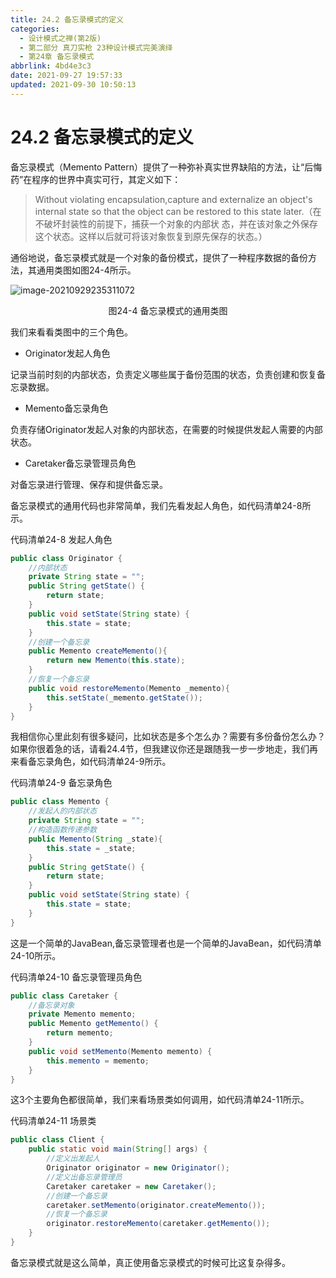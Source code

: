 ```yaml
---
title: 24.2 备忘录模式的定义
categories: 
  - 设计模式之禅(第2版)
  - 第二部分 真刀实枪 23种设计模式完美演绎
  - 第24章 备忘录模式
abbrlink: 4bd4e3c3
date: 2021-09-27 19:57:33
updated: 2021-09-30 10:50:13
---
```

# 24.2 备忘录模式的定义
备忘录模式（Memento Pattern）提供了一种弥补真实世界缺陷的方法，让“后悔药”在程序的世界中真实可行，其定义如下：

> Without violating encapsulation,capture and externalize an object's internal state so that the object can be restored to this state later.（在不破坏封装性的前提下，捕获一个对象的内部状 态，并在该对象之外保存这个状态。这样以后就可将该对象恢复到原先保存的状态。）

通俗地说，备忘录模式就是一个对象的备份模式，提供了一种程序数据的备份方法，其通用类图如图24-4所示。

![image-20210929235311072](https://gitee.com/XiaoLan223/images/raw/master/Blog/Sum/20210929235311.png)

<center>图24-4 备忘录模式的通用类图</center>

我们来看看类图中的三个角色。
- Originator发起人角色

记录当前时刻的内部状态，负责定义哪些属于备份范围的状态，负责创建和恢复备忘录数据。
- Memento备忘录角色

负责存储Originator发起人对象的内部状态，在需要的时候提供发起人需要的内部状态。

- Caretaker备忘录管理员角色

对备忘录进行管理、保存和提供备忘录。

备忘录模式的通用代码也非常简单，我们先看发起人角色，如代码清单24-8所示。

代码清单24-8 发起人角色
```java
public class Originator {
    //内部状态
    private String state = "";
    public String getState() {
        return state;
    }
    public void setState(String state) {
        this.state = state;
    }
    //创建一个备忘录
    public Memento createMemento(){
        return new Memento(this.state);
    }
    //恢复一个备忘录
    public void restoreMemento(Memento _memento){
        this.setState(_memento.getState());
    }
}
```
我相信你心里此刻有很多疑问，比如状态是多个怎么办？需要有多份备份怎么办？如果你很着急的话，请看24.4节，但我建议你还是跟随我一步一步地走，我们再来看备忘录角色，如代码清单24-9所示。

代码清单24-9 备忘录角色
```java
public class Memento {
    //发起人的内部状态
    private String state = "";
    //构造函数传递参数
    public Memento(String _state){
        this.state = _state;
    }
    public String getState() {
        return state;
    }
    public void setState(String state) {
        this.state = state;
    }
}
```

这是一个简单的JavaBean,备忘录管理者也是一个简单的JavaBean，如代码清单24-10所示。

代码清单24-10 备忘录管理员角色
```java
public class Caretaker {
    //备忘录对象
    private Memento memento;
    public Memento getMemento() {
        return memento;
    }
    public void setMemento(Memento memento) {
        this.memento = memento;
    }
}
```
这3个主要角色都很简单，我们来看场景类如何调用，如代码清单24-11所示。

代码清单24-11 场景类
```java
public class Client {
    public static void main(String[] args) {
        //定义出发起人
        Originator originator = new Originator();
        //定义出备忘录管理员
        Caretaker caretaker = new Caretaker();
        //创建一个备忘录
        caretaker.setMemento(originator.createMemento());
        //恢复一个备忘录
        originator.restoreMemento(caretaker.getMemento());
    }
}
```
备忘录模式就是这么简单，真正使用备忘录模式的时候可比这复杂得多。

